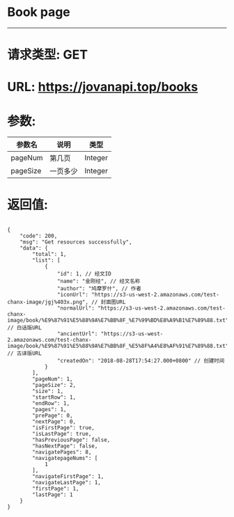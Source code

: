 # Book page
---
# 请求类型: GET
# URL: https://jovanapi.top/books
# 参数:
参数名 | 说明                   | 类型
----- |----------------------- | ----
pageNum | 第几页   | Integer
pageSize  | 一页多少        | Integer
# 返回值:
<pre><code>
{
    "code": 200,
    "msg": "Get resources successfully",
    "data": {
        "total": 1,
        "list": [
            {
                "id": 1, // 经文ID
                "name": "金刚经", // 经文名称
                "author": "鸠摩罗什", // 作者
                "iconUrl": "https://s3-us-west-2.amazonaws.com/test-chanx-image/jgj%403x.png", // 封面图URL
                "normalUrl": "https://s3-us-west-2.amazonaws.com/test-chanx-image/book/%E9%87%91%E5%88%9A%E7%BB%8F_%E7%99%BD%E8%A9%B1%E7%89%88.txt", // 白话版URL
                "ancientUrl": "https://s3-us-west-2.amazonaws.com/test-chanx-image/book/%E9%87%91%E5%88%9A%E7%BB%8F_%E5%8F%A4%E8%AF%91%E7%89%88.txt", // 古译版URL
                "createdOn": "2018-08-28T17:54:27.000+0800" // 创建时间
            }
        ],
        "pageNum": 1,
        "pageSize": 2,
        "size": 1,
        "startRow": 1,
        "endRow": 1,
        "pages": 1,
        "prePage": 0,
        "nextPage": 0,
        "isFirstPage": true,
        "isLastPage": true,
        "hasPreviousPage": false,
        "hasNextPage": false,
        "navigatePages": 8,
        "navigatepageNums": [
            1
        ],
        "navigateFirstPage": 1,
        "navigateLastPage": 1,
        "firstPage": 1,
        "lastPage": 1
    }
}
</code></pre>
